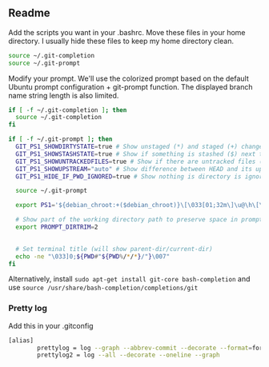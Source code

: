 ## Readme

Add the scripts you want in your .bashrc. Move these files in your home directory. 
I usually hide these files to keep my home directory clean.


```bash
source ~/.git-completion
source ~/.git-prompt
```

Modify your prompt.
We'll use the colorized prompt based on the default Ubuntu prompt configuration + git-prompt function. The displayed branch name string length is also limited.

```bash
if [ -f ~/.git-completion ]; then
  source ~/.git-completion
fi

if [ -f ~/.git-prompt ]; then
  GIT_PS1_SHOWDIRTYSTATE=true # Show unstaged (*) and staged (+) changes next to the branch name
  GIT_PS1_SHOWSTASHSTATE=true # Show if something is stashed ($) next to the branch name
  GIT_PS1_SHOWUNTRACKEDFILES=true # Show if there are untracked files (%) next to the branch name
  GIT_PS1_SHOWUPSTREAM="auto" # Show difference between HEAD and its upstream. A "<" behind, ">" ahead, "<>"  diverged and "=" no difference. 
  GIT_PS1_HIDE_IF_PWD_IGNORED=true # Show nothing is directory is ignore by git

  source ~/.git-prompt

  export PS1='${debian_chroot:+($debian_chroot)}\[\033[01;32m\]\u@\h\[\033[00m\]:\[\033[01;34m\]\w\[\033[00m\] $(__git_ps1 "[%s]") \$ '

  # Show part of the working directory path to preserve space in prompt.
  export PROMPT_DIRTRIM=2

  
  # Set terminal title (will show parent-dir/current-dir)
  echo -ne "\033]0;${PWD#"${PWD%/*/*}/"}\007"
fi
```

Alternatively, install ```sudo apt-get install git-core bash-completion``` and use ```source /usr/share/bash-completion/completions/git```


### Pretty log
Add this in your .gitconfig

```bash
[alias]
        prettylog = log --graph --abbrev-commit --decorate --format=format:'%C(bold blue)%h%C(reset) - %C(bold cyan)%aD%C(reset) %C(bold green)(%ar)%C(reset)%C(bold yellow)%d%C(reset)%n''          %C(white)%s%C(reset) %C(dim white)- %an%C(reset)' --all
        prettylog2 = log --all --decorate --oneline --graph
```
